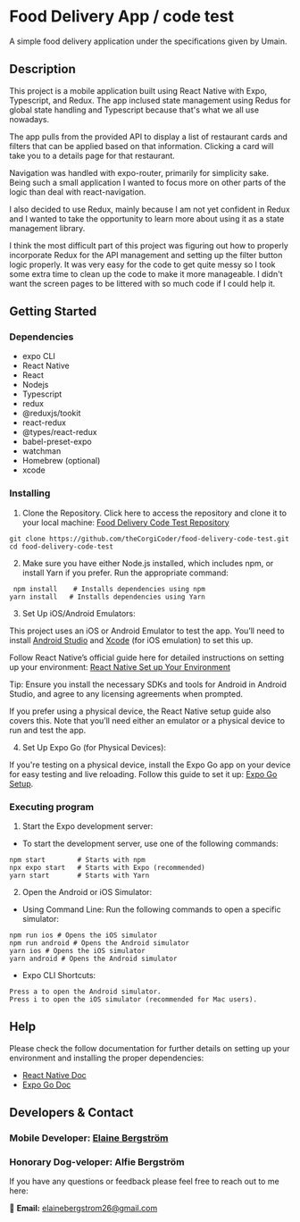 # Food Delivery App / code test

A simple food delivery application under the specifications given by Umain.

## Description

This project is a mobile application built using React Native with Expo, Typescript,
and Redux. The app inclused state management using Redus for global state handling
and Typescript because that's what we all use nowadays.

The app pulls from the provided API to display a list of restaurant cards and filters
that can be applied based on that information. Clicking a card will take you to a details
page for that restaurant.

Navigation was handled with expo-router, primarily for simplicity sake. Being such
a small application I wanted to focus more on other parts of the logic than deal
with react-navigation.

I also decided to use Redux, mainly because I am not yet confident in Redux and I wanted to take the opportunity
to learn more about using it as a state management library.

I think the most difficult part of this project was figuring out how to properly incorporate Redux for the API management and setting up the filter button logic properly. It was very easy for the code to get quite messy so I took some extra time to clean up the code to make it more manageable. I didn't want the screen pages to be littered with so much code if I could help it.

## Getting Started

### Dependencies

- expo CLI
- React Native
- React
- Nodejs
- Typescript
- redux
- @reduxjs/tookit
- react-redux
- @types/react-redux
- babel-preset-expo
- watchman
- Homebrew (optional)
- xcode

### Installing

1. Clone the Repository. Click here to access the repository and clone it to your
   local machine: [Food Delivery Code Test Repository](https://github.com/theCorgiCoder/food-delivery-code-test)

```
git clone https://github.com/theCorgiCoder/food-delivery-code-test.git
cd food-delivery-code-test

```

2. Make sure you have either Node.js installed, which includes npm, or install Yarn if you prefer. Run the appropriate command:

```
 npm install    # Installs dependencies using npm
yarn install   # Installs dependencies using Yarn
```

3. Set Up iOS/Android Emulators:

This project uses an iOS or Android Emulator to test the app. You’ll need to install [Android Studio](https://developer.android.com/studio) and [Xcode](https://developer.apple.com/xcode/) (for iOS emulation) to set this up.

Follow React Native’s official guide here for detailed instructions on setting up your environment: [React Native Set up Your Environment](https://reactnative.dev/docs/set-up-your-environment)

Tip: Ensure you install the necessary SDKs and tools for Android in Android Studio, and agree to any licensing agreements when prompted.

If you prefer using a physical device, the React Native setup guide also covers this. Note that you’ll need either an emulator or a physical device to run and test the app.

4. Set Up Expo Go (for Physical Devices):

If you're testing on a physical device, install the Expo Go app on your device for easy testing and live reloading. Follow this guide to set it up: [Expo Go Setup](https://docs.expo.dev/get-started/set-up-your-environment/).

### Executing program

1. Start the Expo development server:

- To start the development server, use one of the following commands:

```
npm start        # Starts with npm
npx expo start   # Starts with Expo (recommended)
yarn start       # Starts with Yarn

```

2. Open the Android or iOS Simulator:

- Using Command Line: Run the following commands to open a specific simulator:

```
npm run ios # Opens the iOS simulator
npm run android # Opens the Android simulator
yarn ios # Opens the iOS simulator
yarn android # Opens the Android simulator

```

- Expo CLI Shortcuts:

```
Press a to open the Android simulator.
Press i to open the iOS simulator (recommended for Mac users).

```

## Help

Please check the follow documentation for further details on setting up your environment and installing the proper dependencies:

- [React Native Doc](https://reactnative.dev/docs/environment-setup)
- [Expo Go Doc](https://docs.expo.dev/get-started/set-up-your-environment/?platform=ios&device=simulated)

## Developers & Contact

### Mobile Developer: [Elaine Bergström](https://se.linkedin.com/in/elaine-bergstrom)

### Honorary Dog-veloper: Alfie Bergström

If you have any questions or feedback please feel free to reach out to me here:

📧 **Email:** [elainebergstrom26@gmail.com](elainebergstrom26@gmail.com)
